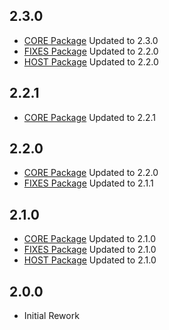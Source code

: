## 2.3.0
- [CORE Package](https://thunderstore.io/c/lethal-company/p/Georg9741/LethalVanillaPlusCORE/changelog/) Updated to 2.3.0
- [FIXES Package](https://thunderstore.io/c/lethal-company/p/Georg9741/LethalVanillaPlusFIXES/changelog/) Updated to 2.2.0
- [HOST Package](https://thunderstore.io/c/lethal-company/p/Georg9741/LethalVanillaPlusHOST/changelog/) Updated to 2.2.0

## 2.2.1
- [CORE Package](https://thunderstore.io/c/lethal-company/p/Georg9741/LethalVanillaPlusCORE/changelog/) Updated to 2.2.1

## 2.2.0
- [CORE Package](https://thunderstore.io/c/lethal-company/p/Georg9741/LethalVanillaPlusCORE/changelog/) Updated to 2.2.0
- [FIXES Package](https://thunderstore.io/c/lethal-company/p/Georg9741/LethalVanillaPlusFIXES/changelog/) Updated to 2.1.1

## 2.1.0
- [CORE Package](https://thunderstore.io/c/lethal-company/p/Georg9741/LethalVanillaPlusCORE/changelog/) Updated to 2.1.0
- [FIXES Package](https://thunderstore.io/c/lethal-company/p/Georg9741/LethalVanillaPlusFIXES/changelog/) Updated to 2.1.0
- [HOST Package](https://thunderstore.io/c/lethal-company/p/Georg9741/LethalVanillaPlusHOST/changelog/) Updated to 2.1.0

## 2.0.0
- Initial Rework